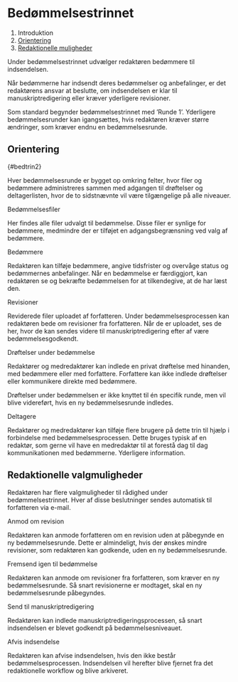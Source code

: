 # Bedømmelsestrinnet

1. Introduktion
2. [Orientering](/bedtrin2)
3. [Redaktionelle muligheder](#redaktionelle-valgmuligheder   )

Under bedømmelsestrinnet udvælger redaktøren bedømmere til indsendelsen.

Når bedømmerne har indsendt deres bedømmelser og anbefalinger, er det redaktørens ansvar at beslutte, om indsendelsen er klar til manuskriptredigering eller kræver yderligere revisioner.

Som standard begynder bedømmelsestrinnet med ’Runde 1’. Yderligere bedømmelsesrunder kan igangsættes, hvis redaktøren kræver større ændringer, som kræver endnu en bedømmelsesrunde.

## Orientering {#bedtrin2}

Hver bedømmelsesrunde er bygget op omkring felter, hvor filer og bedømmere administreres sammen med adgangen til drøftelser og deltagerlisten, hvor de to sidstnævnte vil være tilgængelige på alle niveauer.

Bedømmelsesfiler

Her findes alle filer udvalgt til bedømmelse. Disse filer er synlige for bedømmere, medmindre der er tilføjet en adgangsbegrænsning ved valg af bedømmere.

Bedømmere

Redaktøren kan tilføje bedømmere, angive tidsfrister og overvåge status og bedømmernes anbefalinger. Når en bedømmelse er færdiggjort, kan redaktøren se og bekræfte bedømmelsen for at tilkendegive, at de har læst den.

Revisioner

Reviderede filer uploadet af forfatteren. Under bedømmelsesprocessen kan redaktøren bede om revisioner fra forfatteren. Når de er uploadet, ses de her, hvor de kan sendes videre til manuskriptredigering efter af være bedømmelsesgodkendt. 

Drøftelser under bedømmelse

Redaktører og medredaktører kan indlede en privat drøftelse med hinanden, med bedømmere eller med forfattere. Forfattere kan ikke indlede drøftelser eller kommunikere direkte med bedømmere.

Drøftelser under bedømmelsen er ikke knyttet til én specifik runde, men vil blive videreført, hvis en ny bedømmelsesrunde indledes.

Deltagere

Redaktører og medredaktører kan tilføje flere brugere på dette trin til hjælp i forbindelse med bedømmelsesprocessen. Dette bruges typisk af en redaktør, som gerne vil have en medredaktør til at forestå dag til dag kommunikationen med bedømmerne. Yderligere information.

## Redaktionelle valgmuligheder

Redaktøren har flere valgmuligheder til rådighed under bedømmelsestrinnet. Hver af disse beslutninger sendes automatisk til forfatteren via e-mail.

Anmod om revision

Redaktøren kan anmode forfatteren om en revision uden at påbegynde en ny bedømmelsesrunde. Dette er almindeligt, hvis der ønskes mindre revisioner, som redaktøren kan godkende, uden en ny bedømmelsesrunde.



Fremsend igen til bedømmelse

Redaktøren kan anmode om revisioner fra forfatteren, som kræver en ny bedømmelsesrunde. Så snart revisionerne er modtaget, skal en ny bedømmelsesrunde påbegyndes.

Send til manuskriptredigering

Redaktøren kan indlede manuskriptredigeringsprocessen, så snart indsendelsen er blevet godkendt på bedømmelsesniveauet.

Afvis indsendelse

Redaktøren kan afvise indsendelsen, hvis den ikke består bedømmelsesprocessen. Indsendelsen vil herefter blive fjernet fra det redaktionelle workflow og blive arkiveret.





